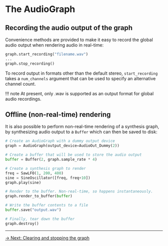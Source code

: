 # The AudioGraph

## Recording the audio output of the graph

Convenience methods are provided to make it easy to record the global audio output when rendering audio in real-time:

```python
graph.start_recording("filename.wav")
...
graph.stop_recording()
```

To record output in formats other than the default stereo, `start_recording` takes a `num_channels` argument that can be used to specify an alternative channel count.

!!! note
    At present, only .wav is supported as an output format for global audio recordings. 

## Offline (non-real-time) rendering

It is also possible to perform non-real-time rendering of a synthesis graph,  by synthesizing audio output to a `Buffer` which can then be saved to disk:   

```python
# Create an AudioGraph with a dummy output device
graph = AudioGraph(output_device=AudioOut_Dummy(2))

# Create a buffer that will be used to store the audio output
buffer = Buffer(2, graph.sample_rate * 4)

# Create a synthesis graph to render
freq = SawLFO(1, 200, 400)
sine = SineOscillator([freq, freq+10])
graph.play(sine)

# Render to the buffer. Non-real-time, so happens instantaneously.
graph.render_to_buffer(buffer)

# Write the buffer contents to a file
buffer.save("output.wav")

# Finally, tear down the buffer
graph.destroy()
```

---

[→ Next: Clearing and stopping the graph](stopping.md)
